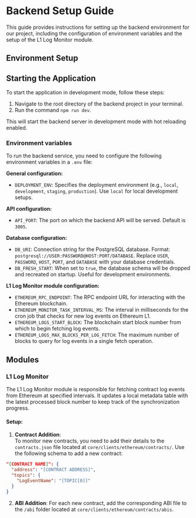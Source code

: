 # Backend Setup Guide

This guide provides instructions for setting up the backend environment for our project, including the configuration of environment variables and the setup of the L1 Log Monitor module.

## Environment Setup

## Starting the Application

To start the application in development mode, follow these steps:

1. Navigate to the root directory of the backend project in your terminal.
2. Run the command `npm run dev`.

This will start the backend server in development mode with hot reloading enabled.

### Environment variables

To run the backend service, you need to configure the following environment variables in a `.env` file:

**General configuration:**

- `DEPLOYMENT_ENV`: Specifies the deployment environment (e.g., `local`, `development`, `staging`, `production`). Use `local` for local development setups.

**API configuration:**

- `API_PORT`: The port on which the backend API will be served. Default is `3005`.

**Database configuration:**

- `DB_URI`: Connection string for the PostgreSQL database. Format: `postgresql://USER:PASSWORD@HOST:PORT/DATABASE`. Replace `USER`, `PASSWORD`, `HOST`, `PORT`, and `DATABASE` with your database credentials.
- `DB_FRESH_START`: When set to `true`, the database schema will be dropped and recreated on startup. Useful for development environments.

**L1 Log Monitor module configuration:**

- `ETHEREUM_RPC_ENDPOINT`: The RPC endpoint URL for interacting with the Ethereum blockchain.
- `ETHEREUM_MONITOR_TASK_INTERVAL_MS`: The interval in milliseconds for the cron job that checks for new log events on Ethereum L1.
- `ETHEREUM_LOGS_START_BLOCK`: The blockchain start block number from which to begin fetching log events.
- `ETHEREUM_LOGS_MAX_BLOCKS_PER_LOG_FETCH`: The maximum number of blocks to query for log events in a single fetch operation.

## Modules

### L1 Log Monitor

The L1 Log Monitor module is responsible for fetching contract log events from Ethereum at specified intervals. It updates a local metadata table with the latest processed block number to keep track of the synchronization progress.

#### Setup:

1. **Contract Addition**:  
   To monitor new contracts, you need to add their details to the `contracts.json` file located at `core/clients/ethereum/contracts/`. Use the following schema to add a new contract:

```json
"[CONTRACT NAME]": {
  "address": "[CONTRACT ADDRESS]",
  "topics": {
    "LogEventName": "[TOPIC[0]]"
  }
}
```

2. **ABI Addition**: For each new contract, add the corresponding ABI file to the `/abi` folder located at `core/clients/ethereum/contracts/abis`.
